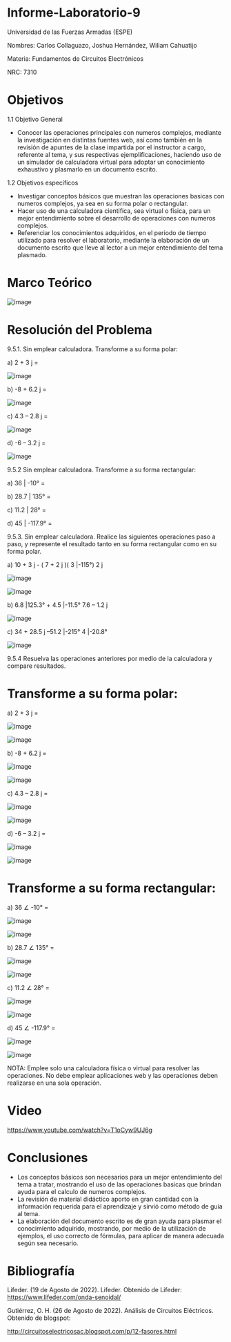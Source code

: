 # Informe-Laboratorio-9
Universidad de las Fuerzas Armadas (ESPE)

Nombres: Carlos Collaguazo, Joshua Hernández, Wiliam Cahuatijo

Materia: Fundamentos de Circuitos Electrónicos

NRC: 7310

# Objetivos

1.1 Objetivo General

* Conocer las operaciones principales con numeros complejos, mediante la investigación en distintas fuentes web, así como también en la revisión de apuntes de la clase impartida por el instructor a cargo, referente al tema, y sus respectivas ejemplificaciones, haciendo uso de un simulador de calculadora virtual para adoptar un conocimiento exhaustivo y plasmarlo en un documento escrito.

1.2 Objetivos específicos

* Investigar conceptos básicos que muestran las operaciones basicas con numeros complejos, ya sea en su forma polar o rectangular.
* Hacer uso de una calculadora cientifica, sea virtual o fisica, para un mejor entendimiento sobre el desarrollo de operaciones con numeros complejos.
* Referenciar los conocimientos adquiridos, en el periodo de tiempo utilizado para resolver el laboratorio, mediante la elaboración de un documento escrito que lleve al lector a un mejor entendimiento del tema plasmado.

# Marco Teórico


![image](https://user-images.githubusercontent.com/105691698/186955377-2fea616f-68bb-4a44-99b6-4b001feb757e.png)




# Resolución del Problema

9.5.1. Sin emplear calculadora. Transforme a su forma polar:

a) 2 + 3 j =

![image](https://user-images.githubusercontent.com/105715717/186952196-6133d210-720e-48b1-be3c-67a8f9119af7.png)

b) -8 + 6.2 j =

![image](https://user-images.githubusercontent.com/105715717/186952257-f654b965-71ba-467e-ac6f-8a17526cb8a8.png)

c) 4.3 – 2.8 j =

![image](https://user-images.githubusercontent.com/105715717/186952299-334eb541-48d0-4d72-9805-131da4843d1e.png)

d) -6 – 3.2 j =

![image](https://user-images.githubusercontent.com/105715717/186952355-5369fb5c-f926-410e-b291-a7ab7e8ff303.png)

9.5.2 Sin emplear calculadora. Transforme a su forma rectangular:

a) 36 | -10° =

b) 28.7 | 135° =

c) 11.2 | 28° =

d) 45 | -117.9° =


9.5.3. Sin emplear calculadora. Realice las siguientes operaciones paso a paso, y
represente el resultado tanto en su forma rectangular como en su forma polar.

a) 10 + 3 j - ( 7 + 2 j )( 3 |-115°)
2 j

![image](https://user-images.githubusercontent.com/105675868/186952700-abeba7d6-a7a5-4950-b043-a74e02a9acb3.png)

![image](https://user-images.githubusercontent.com/105675868/186952767-807b3735-dc3c-4a96-91ca-f8ef30c9a4ec.png)

b) 6.8 |125.3° + 4.5 |-11.5°
7.6 – 1.2 j

![image](https://user-images.githubusercontent.com/105675868/186952815-c5a1dd6d-e950-4fa2-a213-ab14baa08f1d.png)

c) 34 + 28.5 j –51.2 |-215°
4 |-20.8°

![image](https://user-images.githubusercontent.com/105675868/186952859-02a38023-8547-4a33-8252-38a526aba813.png)


9.5.4 Resuelva las operaciones anteriores por medio de la calculadora y compare
resultados.

# Transforme a su forma polar:

a)	2 + 3 j = 

![image](https://user-images.githubusercontent.com/105691698/186954337-99e97e6a-bac9-4190-8ea5-432e3a263b7e.png)

![image](https://user-images.githubusercontent.com/105715717/186956098-7623820f-753d-4877-bb4e-1b82b3a06a6f.png)


b) -8 + 6.2 j =

![image](https://user-images.githubusercontent.com/105691698/186954529-1ceac906-5c15-49a9-9e44-376aa375e15f.png)

![image](https://user-images.githubusercontent.com/105715717/186956147-d4c1979a-1031-40e6-b030-8bd9c1ebf2b3.png)


c) 4.3 – 2.8 j =

![image](https://user-images.githubusercontent.com/105691698/186954624-0d5e4773-ecf8-4e42-bf27-9ae0797b6cda.png)

![image](https://user-images.githubusercontent.com/105715717/186956159-a9fef396-5ba5-4420-9709-81bf4b5d4391.png)

d) -6 – 3.2 j =

![image](https://user-images.githubusercontent.com/105691698/186954700-c5395563-a17d-4a15-a5c1-bd849f1adad5.png)

![image](https://user-images.githubusercontent.com/105715717/186956185-6efd080a-55c7-4714-98ad-ac2dd3164eba.png)

# Transforme a su forma rectangular:

a) 36 ∠ -10° =

![image](https://user-images.githubusercontent.com/105691698/186955008-20fbb613-59d8-4de8-8175-0acdae718c7a.png)

![image](https://user-images.githubusercontent.com/105715717/186956212-d536df29-8538-4d62-b167-9700365f0783.png)


b) 28.7 ∠ 135° =

![image](https://user-images.githubusercontent.com/105691698/186955038-1e78dd3a-d720-4557-9f0c-9d261cefd341.png)

![image](https://user-images.githubusercontent.com/105715717/186956226-1d64bf88-e104-4190-8746-447ec3dea15c.png)


c) 11.2 ∠ 28° =

![image](https://user-images.githubusercontent.com/105691698/186955104-080168ac-4594-47a0-b943-2092017489f8.png)

![image](https://user-images.githubusercontent.com/105715717/186956240-bba57c3c-5050-4a3c-8d34-0c6d760558f8.png)


d) 45 ∠ -117.9° =

![image](https://user-images.githubusercontent.com/105691698/186955182-d208e977-9453-4303-86c5-1f16670acc2e.png)

![image](https://user-images.githubusercontent.com/105715717/186956258-03d34791-c954-4724-aa1b-5e40ed269991.png)




NOTA: Emplee solo una calculadora física o virtual para resolver las operaciones. No
debe emplear aplicaciones web y las operaciones deben realizarse en una sola
operación.


# Video

https://www.youtube.com/watch?v=T1oCyw9UJ6g

# Conclusiones

* Los conceptos básicos son necesarios para un mejor entendimiento del tema a tratar, mostrando el uso de las operaciones basicas que brindan ayuda para el calculo de numeros complejos.
* La revisión de material didáctico aporto en gran cantidad con la información requerida para el aprendizaje y sirvió como método de guía al tema.
* La elaboración del documento escrito es de gran ayuda para plasmar el conocimiento adquirido, mostrando, por medio de la utilización de ejemplos, el uso correcto de fórmulas, para aplicar de manera adecuada según sea necesario.

# Bibliografía

Lifeder. (19 de Agosto de 2022). Lifeder. Obtenido de Lifeder: https://www.lifeder.com/onda-senoidal/

Gutiérrez, O. H. (26 de Agosto de 2022). Análisis de Circuitos Eléctricos. Obtenido de blogspot:

http://circuitoselectricosac.blogspot.com/p/12-fasores.html

